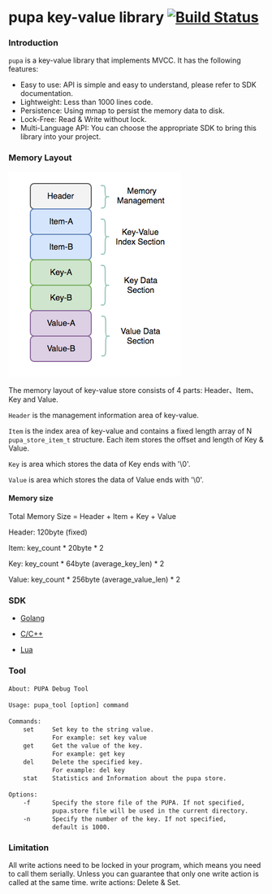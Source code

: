 # pupa key-value library [![Build Status](https://travis-ci.org/agile6v/pupa.svg?branch=master)](https://travis-ci.org/agile6v/pupa)

### Introduction

`pupa` is a key-value library that implements MVCC. It has the following features:

* Easy to use: API is simple and easy to understand, please refer to SDK documentation.
* Lightweight: Less than 1000 lines code.
* Persistence: Using mmap to persist the memory data to disk.
* Lock-Free: Read & Write without lock.
* Multi-Language API: You can choose the appropriate SDK to bring this library into your project.


### Memory Layout
![mem_layout][mem_layout]

The memory layout of key-value store consists of 4 parts: Header、Item、Key and Value.

`Header` is the management information area of key-value.

`Item` is the index area of key-value and contains a fixed length array of N `pupa_store_item_t` structure. Each item stores the offset and length of Key & Value.

`Key` is area which stores the data of Key ends with '\0'.

`Value` is area which stores the data of Value ends with '\0'.

#### Memory size

Total Memory Size = Header + Item + Key + Value

Header: 120byte (fixed)

Item: key_count * 20byte * 2

Key: key_count * 64byte (average_key_len) * 2

Value: key_count * 256byte (average_value_len) * 2

### SDK

* [Golang](https://github.com/agile6v/pupa/tree/master/sdk/go)

* [C/C++]()

* [Lua](https://github.com/agile6v/pupa/tree/master/sdk/lua)


### Tool

```shell
About: PUPA Debug Tool

Usage: pupa_tool [option] command

Commands:
    set     Set key to the string value.
            For example: set key value
    get     Get the value of the key.
            For example: get key
    del     Delete the specified key.
            For example: del key
    stat    Statistics and Information about the pupa store.

Options:
    -f      Specify the store file of the PUPA. If not specified,
            pupa.store file will be used in the current directory.
    -n      Specify the number of the key. If not specified,
            default is 1000.
```


[mem_layout]: https://github.com/agile6v/pupa/blob/master/src/mem_layout.png

### Limitation
All write actions need to be locked in your program, which means you need to call them serially. Unless you can guarantee that only one write action is called at the same time. write actions: Delete & Set.
